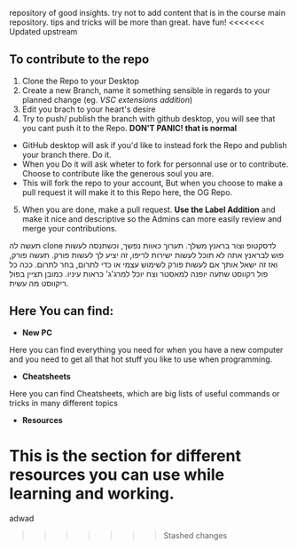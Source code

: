 repository of good insights.
try not to add content that is in the course main repository.
tips and tricks will be more than great.
have fun!
<<<<<<< Updated upstream

## To contribute to the repo
1. Clone the Repo to your Desktop
2. Create a new Branch, name it something sensible in regards to your planned change (eg. _VSC extensions addition_)
3. Edit you brach to your heart's desire
4. Try to push/ publish the branch with github desktop, you will see that you cant push it to the Repo.
__DON'T PANIC! that is normal__ 
* GitHub desktop will ask if you'd like to instead fork the Repo and publish your branch there. Do it.
* When you Do it will ask wheter to fork for personnal use or to contribute. Choose to contribute like the generous soul you are.
* This will fork the repo to your account, But when you choose to make a pull request it will make it to this Repo here, the OG Repo.
5. When you are done, make a pull request.
__Use the Label Addition__ and make it nice and descriptive so the Admins can more easily review and merge your contributions.

תעשה לה clone לדסקטופ וצור בראנץ משלך. תערוך כאוות נפשך, וכשתנסה לעשות פוש לבראנץ אתה לא תוכל לעשות ישירות לריפו, זה יציע לך לעשות פורק. 
תעשה פורק, ואז זה ישאל אותך אם לעשות פורק לשימוש עצמי או כדי לתרום, בחר לתרום.
ככה כל פול רקווסט שתעה יופנה למאסטר וצח יוכל למרג'ג' כראות עיניו. כמובן תציין בפול ריקווסט מה עשית.

## Here You can find:
* __New PC__

 Here you can find everything you need for when you have a new computer and you need to get all that hot stuff you like to use when programming.
* __Cheatsheets__

Here you can find Cheatsheets,
which are big lists of useful commands or tricks in many different topics
* __Resources__

This  is the section for different resources you can use while learning and working.
=======
adwad
>>>>>>> Stashed changes
